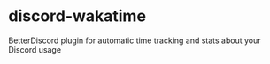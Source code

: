 # discord-wakatime
BetterDiscord plugin for automatic time tracking and stats about your Discord usage
